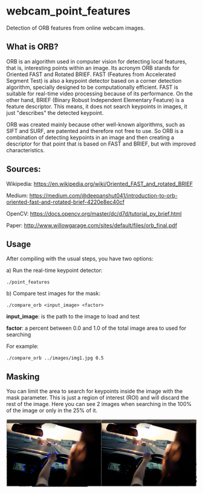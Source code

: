 # webcam_point_features
Detection of ORB features from online webcam images.

## What is ORB?

ORB is an algorithm used in computer vision for detecting local features, that is, interesting points within an image. Its acronym ORB stands for Oriented FAST and Rotated BRIEF. FAST (Features from Accelerated Segment Test) is also a keypoint detector based on a corner detection algorithm, specially designed to be computationally efficient. FAST is suitable for real-time video processing because of its performance.
On the other hand, BRIEF (Binary Robust Independent Elementary Feature) is a feature descriptor. This means, it does not search keypoints in images, it just "describes" the detected keypoint.

ORB was created mainly because other well-known algorithms, such as SIFT and SURF, are patented and therefore not free to use. So ORB is a combination of detecting keypoints in an image and then creating a descriptor for that point that is based on FAST and BRIEF, but with improved characteristics.

## Sources:

Wikipedia: https://en.wikipedia.org/wiki/Oriented_FAST_and_rotated_BRIEF

Medium: https://medium.com/@deepanshut041/introduction-to-orb-oriented-fast-and-rotated-brief-4220e8ec40cf

OpenCV: https://docs.opencv.org/master/dc/d7d/tutorial_py_brief.html

Paper: http://www.willowgarage.com/sites/default/files/orb_final.pdf

## Usage
After compiling with the usual steps, you have two options:

a) Run the real-time keypoint detector:
```
./point_features
```

b) Compare test images for the mask:
```
./compare_orb <input_image> <factor>
```
**input_image**: is the path to the image to load and test

**factor**: a percent between 0.0 and 1.0 of the total image area to used for searching

For example:

```
./compare_orb ../images/img1.jpg 0.5
```

## Masking
You can limit the area to search for keypoints inside the image with the mask parameter. This is just a region of interest (ROI) and will discard the rest of the image. Here you can see 2 images when searching in the 100% of the image or only in the 25% of it.

![Sample webcam image](images/mask_no_mask.png)
